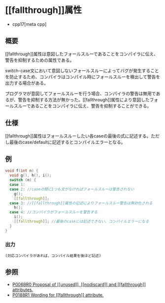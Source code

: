 # [[fallthrough]]属性
* cpp17[meta cpp]

## 概要

[[fallthrough]]属性は意図したフォールスルーであることをコンパイラに伝え、警告を抑制するための属性である。

switch-case文において意図しないフォールスルーによってバグが発生することを防止するため、コンパイラはコンパイル時にフォールスルーを検出して警告を出力する場合がある。

プログラマが意図してフォールスルーを行う場合、コンパイラの警告は無用であるが、警告を抑制する方法が無かった。[[fallthrough]]属性により意図したフォールスルーであることをコンパイラに伝え、警告を抑制することができる。

## 仕様

[[fallthrough]]属性はフォールスルーしたい各caseの最後の式に記述する。ただし最後のcase/defaultに記述するとコンパイルエラーとなる。

## 例
```cpp
void f(int n) {
  void g(), h(), i();
  switch (n) {
  case 1:
  case 2: //caseの間に1つも文がなければフォールスルーは警告されない
    g();
    [[fallthrough]];
  case 3: //[[fallthrough]]属性の記述によりフォールスルー警告は無効化される
    h();
  case 4: //コンパイラがフォールスルーを警告する
    i();
    [[fallthrough]]; //最後のcaseには記述できない、コンパイルエラーになる
  }
}
```

### 出力
```
(対応コンパイラがあれば、コンパイル結果を後ほど記述)
```

## 参照
- [P0068R0 Proposal of [[unused]], [[nodiscard]] and [[fallthrough]] attributes.](http://www.open-std.org/jtc1/sc22/wg21/docs/papers/2015/p0068r0.pdf)
- [P0188R1 Wording for [[fallthrough]] attribute.](http://www.open-std.org/jtc1/sc22/wg21/docs/papers/2016/p0188r1.pdf)
